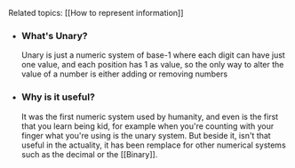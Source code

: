 Related topics: [[How to represent information]]

+ ### What's Unary?
	Unary is just a numeric system of base-1 where each digit can have just one value, and each position has 1 as value, so the only way to alter the value of a number is either adding or removing numbers

+ ### Why is it useful?
	It was the first numeric system used by humanity, and even is the first that you learn being kid, for example when you're counting with your finger what you're using is the unary system. But beside it, isn't that useful in the actuality, it has been remplace for other numerical systems such as the decimal or the [[Binary]].
